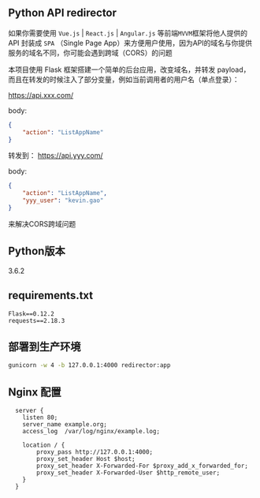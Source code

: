 ## Python API redirector


如果你需要使用 `Vue.js` | `React.js` | `Angular.js` 等前端`MVVM`框架将他人提供的API 封装成 `SPA` （Single Page App）来方便用户使用，因为API的域名与你提供服务的域名不同，你可能会遇到跨域（CORS）的问题


本项目使用 Flask 框架搭建一个简单的后台应用，改变域名，并转发 payload，而且在转发的时候注入了部分变量，例如当前调用者的用户名（单点登录）：


https://api.xxx.com/

body:
```json
{
    "action": "ListAppName"
}
```
转发到：
https://api.yyy.com/

body:
```json
{
    "action": "ListAppName",
    "yyy_user": "kevin.gao"
}
```

来解决CORS跨域问题

## Python版本
3.6.2

## requirements.txt
```
Flask==0.12.2
requests==2.18.3
```

## 部署到生产环境
```bash
gunicorn -w 4 -b 127.0.0.1:4000 redirector:app
```

## Nginx 配置
```
  server {
    listen 80;
    server_name example.org;
    access_log  /var/log/nginx/example.log;

    location / {
        proxy_pass http://127.0.0.1:4000;
        proxy_set_header Host $host;
        proxy_set_header X-Forwarded-For $proxy_add_x_forwarded_for;
        proxy_set_header X-Forwarded-User $http_remote_user;
    }
  }
```